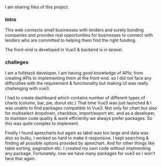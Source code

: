 I am sharing files of this project.

### Intro
This web connects small businesses with lenders and surety bonding companies and provides real opportunities for businesses to connect with lenders who are committed to helping them find the right funding. 

The front-end is developed in Vue3 & backend is in laravel.


### challeges
I am a fullstack developer, I am having good knowledge of APIs; from creating APIs to implementing them at the front-end. so I did not face any difficulties with the requirement & functionality but making UI was really challenging with vue3.


I had to create dashboard which contains number of different types of charts (column, bar, pie, donut etc.) That time Vue3 was just launched & I was unable to find packages compatible to Vue3. Not only for chart but also for multiselect dropdown, checkbox, import/export etc. and as a developer, to maintain code quality & work efficiently we always prefer packages. So this was quite complex to implement.

Finally I found apexcharts but again as label was too large and data was also so bulky, I worked so hard to make it responsive. I kept searching & finding all possible options provided by apexchart. And for other things like table sorting, pagination etc. I created my own code without implmenting any package. 
Fortunately, now we have many packages for vue3 so I won't face that again.



